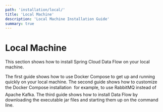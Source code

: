 ```yaml
---
path: 'installation/local/'
title: 'Local Machine'
description: 'Local Machine Installation Guide'
summary: true
---
```


# <a name="local-machine"></a>Local Machine

This section shows how to install Spring Cloud Data Flow on your local machine.

The first guide shows how to use Docker Compose to get up and running quickly on your local machine. The second guide shows how to customize the Docker Compose installation &#151; for example, to use RabbitMQ instead of Apache Kafka. The third guide shows how to install Data Flow by downloading the executable jar files and starting them up on the command line.
